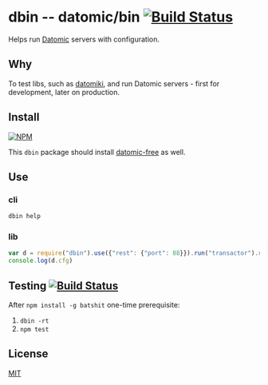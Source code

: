 # dbin -- datomic/bin [![Build Status](https://img.shields.io/travis/datomicon/dbin.svg?style=flat)](https://travis-ci.org/datomicon/dbin)

Helps run [Datomic](http://datomic.com) servers with configuration.

## Why

To test libs, such as [datomiki](https://github.com/datomicon/datomiki),
and run Datomic servers - first for development, later on production.

## Install

[![NPM](https://nodei.co/npm/dbin.png?mini=true)](https://www.npmjs.org/package/dbin)

This `dbin` package should install
[datomic-free](https://www.npmjs.org/package/datomic-free) as well.

## Use

### cli

```sh
dbin help
```

### lib

```javascript
var d = require("dbin").use({"rest": {"port": 88}}).run("transactor").run("rest")
console.log(d.cfg)
```

## Testing [![Build Status](https://img.shields.io/travis/datomicon/dbin.svg?style=flat)](https://travis-ci.org/datomicon/dbin)

After `npm install -g batshit` one-time prerequisite:

1. `dbin -rt`
2. `npm test`

## License

[MIT](http://orlin.mit-license.org)
